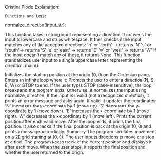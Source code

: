 Cristine Piodo Explanation:

    Functions and Logic
normalize_direction(input_str):

This function takes a string input representing a direction.
It converts the input to lowercase and strips whitespace.
It then checks if the input matches any of the accepted directions:
'n' or 'north' → returns 'N'
's' or 'south' → returns 'S'
'e' or 'east' → returns 'E'
'w' or 'west' → returns 'W'
If the input doesn't match any of these, it returns None.
This function standardizes user input to a single uppercase letter representing the direction.
main():

Initializes the starting position at the origin (0, 0) on the Cartesian plane.
Enters an infinite loop where it:
Prompts the user to enter a direction (N, S, E, W) or STOP to end.
If the user types STOP (case-insensitive), the loop breaks and the program ends.
Otherwise, it normalizes the input using normalize_direction.
If the input is invalid (not a recognized direction), it prints an error message and asks again.
If valid, it updates the coordinates:
'N' increases the y-coordinate by 1 (move up).
'S' decreases the y-coordinate by 1 (move down).
'E' increases the x-coordinate by 1 (move right).
'W' decreases the x-coordinate by 1 (move left).
Prints the current position after each valid move.
After the loop ends, it prints the final position.
It also checks if the final position is back at the origin (0, 0) and prints a message accordingly.
Summary
The program simulates movement on a 2D grid starting at (0, 0).
The user inputs directions to move one step at a time.
The program keeps track of the current position and displays it after each move.
When the user stops, it reports the final position and whether the user returned to the origin.